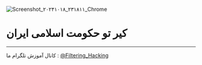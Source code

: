 ![Screenshot_۲۰۲۴۱۰۱۸_۲۳۱۸۱۱_Chrome](https://github.com/user-attachments/assets/a94d57e3-2c22-4d8c-9de7-f1e54f40e2e5)
# کیر تو حکومت اسلامی ایران
------
کانال آموزش تلگرام ما :
[@Filtering_Hacking](https://t.me/Filtering_Hacking)
